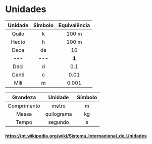 # Unidades

| Unidade | Símbolo | Equivalência
| :-------------: | :-------------: | :-------------: |
| Quilo  | k  | 100 m |
| Hecto | h  | 100 m |
| Deca | da  | 10 |
| **---**  | **---**  | **1** |
| Deci | d  | 0.1 |
| Centi  | c  | 0.01 |
| Mili  | m | 0.001 |


| Grandeza | Unidade | Símbolo
| :-------------: | :-------------: | :-------------: |
| Comprimento  | metro | m |
| Massa | quilograma | kg |
| Tempo | segundo  | s |

#### https://pt.wikipedia.org/wiki/Sistema_Internacional_de_Unidades

